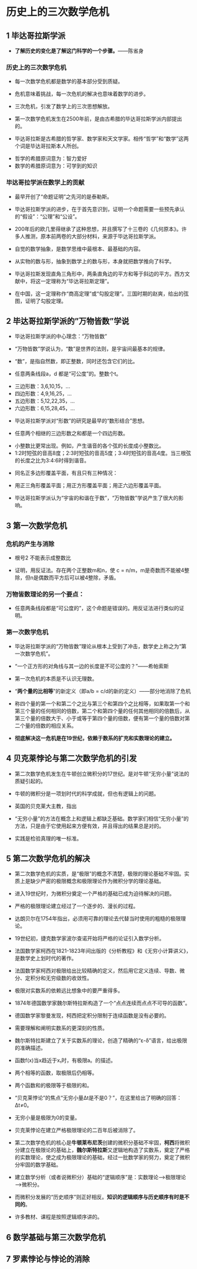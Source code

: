# 历史上的三次数学危机 
>
## 1 毕达哥拉斯学派
>
- **了解历史的变化是了解这门科学的一个步骤。**——陈省身
>
### 历史上的三次数学危机
>
- 每一次数学危机都是数学的基本部分受到质疑。
>
- 危机意味着挑战，每一次危机的解决也意味着数学的进步。
>
- 三次危机，引发了数学上的三次思想解放。
>
- 第一次数学危机发生在2500年前，是由古希腊的毕达哥拉斯学派内部提出的。
>
- 毕达哥拉斯是古希腊的哲学家、数学家和天文学家。相传“哲学”和“数学”这两个词是毕达哥拉斯本人所创。
>
- 哲学的希腊原词意为：智力爱好
- 数学的希腊原词意为：可学到的知识
>
### 毕达哥拉学派在数学上的贡献
>
- 最早开创了“命题证明”之先河的是泰勒斯。
>
- 毕达哥拉斯学派的进步，在于首先意识到，证明一个命题需要一些预先承认的“假设”：“公理”和“公设”。
>
- 200年后的欧几里得继承了这种思想，并且撰写了十三卷的《几何原本》。许多人推测，原本前两卷的大部分材料，来源于毕达哥拉斯学派。
>
- 自觉的数学抽象，是数学思维中最根本、最基础的内容。
>
- 从实物的数与形，抽象到数学上的数与形，本身就把数学推向了科学。
>
- 毕达哥拉斯发现直角三角形中，两条直角边的平方和等于斜边的平方。西方文献中，将这一定理称为“毕达哥拉斯定理”。
>
- 在中国，这一定理称作“商高定理”或“勾股定理”。三国时期的赵爽，给出的弦图，证明了勾股定理。
>
## 2 毕达哥拉斯学派的”万物皆数”学说
>
- 毕达哥拉斯学派的中心理念：“万物皆数”
>
- “万物皆数”学说认为，“数”是世界的法则，是宇宙间最基本的规律。
>
- “数”，是指自然数，即正整数，同时还包含它们的比。
>
- 任意两条线段a，d 都是“可公度”的。整数个t。
>
- 三边形数：3,6,10,15，...
- 四边形数：4,9,16,25，...
- 五边形数：5,12,22,35，...
- 六边形数：6,15,28,45，...
>
- 毕达哥拉斯学派对“形数”的研究是最早的“数形结合”思想。
>
- 任意两个相继的三边形数之和都是一个四边形数。
>
- 小整数比更常出现。例如，产生谐音的各个弦的长度成小整数比。
- 1:2时短弦的音高8度；2:3时短弦的音高5度；3:4时短弦的音高4度。当三根弦的长度之比为3:4:6时得到谐音。
>
- 同名正多边形覆盖平面，有且只有三种情况：
>
- 用正三角形覆盖平面；用正方形覆盖平面；用正六边形覆盖平面。
>
- 毕达哥拉斯学派认为“宇宙的和谐在于数”，“万物皆数”学说产生了很大的影响。
>
## 3 第一次数学危机
>
### 危机的产生与消除
>
- 根号2 不能表示成整数比
>
- 证明，用反证法。存在两个正整数m和n，使 c = n/m，m是奇数而不能被4整除，但n是偶数而平方后可以被4整除，矛盾。
>
### 万物皆数理论的另一个要点：
>
- 任意两条线段都是“可公度的”，这个命题是错误的。用反证法进行类似的证明。
>
### 第一次数学危机
>
- 毕达哥拉斯学派的“万物皆数”理论从根本上受到了冲击，数学史上称之为“第一次数学危机”。
>
- “一个正方形的对角线与其一边的长度是不可公度的？”——希帕索斯
>
- 第一次危机的本质是不认识无理数。
>
- “**两个量的比相等**”的新定义（即a/b = c/d的新的定义）——部分地消除了危机
>
- 称四个量的第一个和第二个之比与第三个和第四个之比相等，如果取第一个和第三个量的任何相同的倍数，第二个和第四个量的任何其他相同的倍数后，从第三个量的倍数大于、小于或等于第四个量的倍数，便有第一个量的倍数对第二个量的倍数的相应关系。
>
- **彻底解决这一危机是在19世纪，依赖于数系的扩充和实数理论的建立。**
>
## 4 贝克莱悖论与第二次数学危机的引发
>
- 第二次数学危机发生在牛顿创立微积分的17世纪。是对牛顿“无穷小量”说法的质疑引起的。
>
- 牛顿的微积分是一项划时代的科学成就，但也有逻辑上的问题。
>
- 英国的贝克莱大主教，指出
>
- “无穷小量”的方法在概念上和逻辑上都缺乏基础。数学家们相信“无穷小量”的方法，只是由于它使用起来方便有效，并且得出的结果总是对的。
>
- 实践是检验真理的唯一标准。
>
## 5 第二次数学危机的解决
>
- 第二次数学危机的实质，是“极限”的概念不清楚，极限的理论基础不牢固。实质上是缺少严密的极限概念和极限理论作为微积分学的理论基础。
>
- 进入19世纪时，为微积分奠定一个严格的基础已成为迫待解决的问题。 
>
- 严格的极限理论建立经过了一个逐步的、漫长的过程。
>
- 达朗贝尔在1754年指出，必须用可靠的理论去代替当时使用的粗糙的极限理论。
>
- 19世纪初，捷克数学家波尔查诺开始将严格的论证引入数学分析。
>
- 法国数学家柯西在1821-1823年间出版的《分析教程》和《无穷小计算讲义》，是数学史上划时代的著作。
>
- 法国数学家柯西对极限给出比较精确的定义，然后用它定义连续、导数、微分、定积分和无穷级数的收敛性。
>
- 极限对实数系的依赖远比想象中的要严重得多。
>
- 1874年德国数学家魏尔斯特拉斯构造了一个“点点连续而点点不可导的函数”。
>
- 德国数学家黎曼发现，柯西把定积分限制于连续函数是没有必要的。
>
- 需要理解和阐明实数系的更深刻的性质。
>
- 魏尔斯特拉斯建立了关于实数系的理论，创造了精确的“ε-δ”语言，给出极限的准确描述。
>
- 函数f(x)当x趋近于x₁时，有极限a。的描述。
>
- 两个相等的函数，取极限后仍相等。
>
- 两个函数和的极限等于极限的和。
>
- “贝克莱悖论”的焦点“无穷小量Δt是不是0？”，在这里给出了明确的回答：Δt≠0。
>
- 无穷小量是极限为0的变量。
>
- 贝克莱悖论在建立严格极限理论的二百年后被消除了。
>
- 第二次数学危机的核心是**牛顿莱布尼茨**创建的微积分基础不牢固，**柯西**将微积分建立在极限论的基础上，**魏尔斯特拉斯**又逻辑地构造了实数系，奠定了严格的实数理论，使之成为极限理论的基础，经过一批数学家的努力，奠定了微积分牢固的数学基础。
>
- 建立数学分析（或者说微积分）基础的“逻辑顺序”是：实数理论——>极限理论——>微积分。
>
- 而微积分发展的“历史顺序”则正好相反。**知识的逻辑顺序与历史顺序有时是不同的**。
>
- 许多教材、课程是按照逻辑顺序讲的。
>
## 6 数学基础与第三次数学危机
>
## 7 罗素悖论与悖论的消除
>

